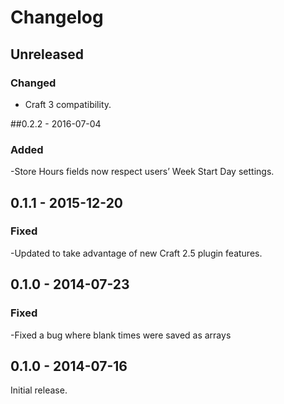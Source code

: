 Changelog
=========

## Unreleased

### Changed
- Craft 3 compatibility.


##0.2.2 - 2016-07-04

### Added
-Store Hours fields now respect users’ Week Start Day settings.

## 0.1.1 - 2015-12-20

### Fixed
-Updated to take advantage of new Craft 2.5 plugin features.


## 0.1.0 - 2014-07-23

### Fixed
 -Fixed a bug where blank times were saved as arrays


## 0.1.0 - 2014-07-16

Initial release.
